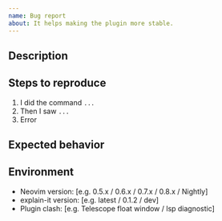 ```yaml
---
name: Bug report
about: It helps making the plugin more stable.
---
```


## Description

<!-- A clear and concise description of what the bug is. -->

## Steps to reproduce

1. I did the command `...`
2. Then I saw `...`
3. Error

## Expected behavior

<!-- A clear and concise description of what you expected to happen. -->

## Environment

- Neovim version: [e.g. 0.5.x / 0.6.x / 0.7.x / 0.8.x / Nightly]
- explain-it version: [e.g. latest / 0.1.2 / dev]
- Plugin clash: [e.g. Telescope float window / lsp diagnostic]
